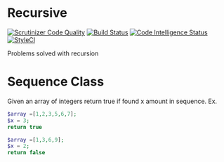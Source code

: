 
# Recursive
[![Scrutinizer Code Quality](https://scrutinizer-ci.com/g/elminson/recursive/badges/quality-score.png?b=master)](https://scrutinizer-ci.com/g/elminson/recursive/?branch=master) [![Build Status](https://scrutinizer-ci.com/g/elminson/recursive/badges/build.png?b=master)](https://scrutinizer-ci.com/g/elminson/recursive/build-status/master) [![Code Intelligence Status](https://scrutinizer-ci.com/g/elminson/recursive/badges/code-intelligence.svg?b=master)](https://scrutinizer-ci.com/code-intelligence) [![StyleCI](https://github.styleci.io/repos/145788360/shield?branch=master)](https://github.styleci.io/repos/145788360)

Problems solved with recursion

# Sequence Class
Given an array of integers return true if found x amount in sequence.
Ex.
```php
$array =[1,2,3,5,6,7];
$x = 3;
return true

$array =[1,3,6,9];
$x = 2;
return false
```
